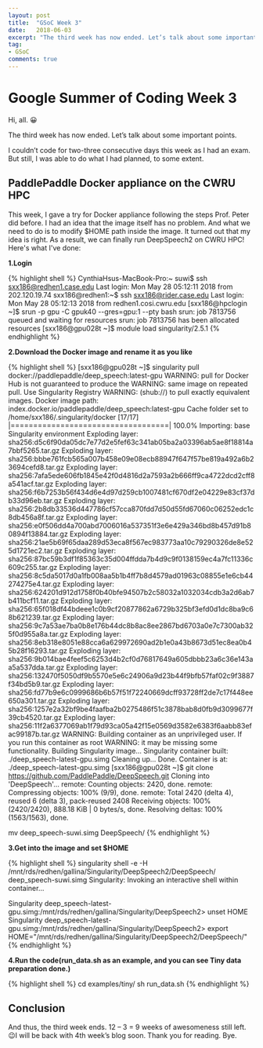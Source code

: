 ```yaml
---
layout: post
title:  "GSoC Week 3"
date:   2018-06-03
excerpt: "The third week has now ended. Let’s talk about some important points."
tag:
- GSoC
comments: true
---
```


# Google Summer of Coding Week 3

Hi, all. 😀

The third week has now ended. Let’s talk about some important points.

I couldn’t code for two-three consecutive days this week as I had an exam. But still, I was able to do what I had planned, to some extent.

## PaddlePaddle Docker appliance on the CWRU HPC
This week, I gave a try for Docker appliance following the steps Prof. Peter did before. I had an idea that the image itself has no problem. And what we need to do is to modify $HOME path inside the image. It turned out that my idea is right. As a result, we can finally run DeepSpeech2 on CWRU HPC! Here's what I've done:

**1.Login**

{% highlight shell %}
CynthiaHsus-MacBook-Pro:~ suwi$ ssh sxx186@redhen1.case.edu
Last login: Mon May 28 05:12:11 2018 from 202.120.19.74
sxx186@redhen1:~$ ssh sxx186@rider.case.edu
Last login: Mon May 28 05:12:13 2018 from redhen1.cosi.cwru.edu
[sxx186@hpclogin ~]$ srun -p gpu -C gpuk40 --gres=gpu:1 --pty bash
srun: job 7813756 queued and waiting for resources
srun: job 7813756 has been allocated resources
[sxx186@gpu028t ~]$ module load singularity/2.5.1
{% endhighlight %}

**2.Download the Docker image and rename it as you like**

{% highlight shell %}
[sxx186@gpu028t ~]$ singularity pull docker://paddlepaddle/deep_speech:latest-gpu
WARNING: pull for Docker Hub is not guaranteed to produce the
WARNING: same image on repeated pull. Use Singularity Registry
WARNING: (shub://) to pull exactly equivalent images.
Docker image path: index.docker.io/paddlepaddle/deep_speech:latest-gpu
Cache folder set to /home/sxx186/.singularity/docker
[17/17] |===================================| 100.0% 
Importing: base Singularity environment
Exploding layer: sha256:d5c6f90da05dc7e77d2e5fef63c341ab05ba2a03396ab5ae8f18814a7bbf5265.tar.gz
Exploding layer: sha256:bbbe761fcb565a007b458e09e08ecb88947f647f57be819a492a6b23694cefd8.tar.gz
Exploding layer: sha256:7afa5ede606fb1845e42f0d4816d2a7593a2b666ff9ca4722dcd2cff8a541acf.tar.gz
Exploding layer: sha256:f6b7253b56f434d6e4d97d259cb1007481cf670df2e04229e83cf37db33d96eb.tar.gz
Exploding layer: sha256:2b8db33536d447786cf57cca870fdd7d50d55fd67060c06252edc1c8db456a8f.tar.gz
Exploding layer: sha256:e0f506dd4a700abd7006016a537351f3e6e429a346bd8b457d91b80894f13884.tar.gz
Exploding layer: sha256:21ae5b69f65daa289d53eca8f567ec983773aa10c79290326de8e525d1721ec2.tar.gz
Exploding layer: sha256:87bc59b3df1f85363c35d004ffdda7b4d9c9f0138159ec4a7fc11336c609c255.tar.gz
Exploding layer: sha256:8c5da5017d0a1fb008aa5b1b4ff7b8d4579ad01963c08855e1e6cb44274275e4.tar.gz
Exploding layer: sha256:624201d912d1758f0b40bfe94507b2c58032a1032034cdb3a2d6ab7b411bcf11.tar.gz
Exploding layer: sha256:65f018df44bdeee1c0b9cf20877862a6729b325bf3efd0d1dc8ba9c68b621239.tar.gz
Exploding layer: sha256:9c7a53ae7ba0b8e176b44dc8b8ac8ee2867bd6703a0e7c7300ab325f0d955a8a.tar.gz
Exploding layer: sha256:8eb318e8051e88cca6a629972690ad2b1e0a43b8673d51ec8ea0b45b28f16293.tar.gz
Exploding layer: sha256:9b014bae4feef5c6253d4b2cf0d76817649a605dbbb23a6c36e143aa5a537dda.tar.gz
Exploding layer: sha256:132470f5050df9b5570e5e6c24906a9d23b44f9bfb57faf02c9f3887f34bd5b9.tar.gz
Exploding layer: sha256:fd77b9e6c0999686b6b57f51f72240669dcff93728ff2de7c17f448ee650a301.tar.gz
Exploding layer: sha256:1257e2a32bf9be4faafba2b0275486f51c3878bab8d0fb9d3099677f39cb4520.tar.gz
Exploding layer: sha256:11f2a6377069ab1f79d93ca05a42f15e0569d3582e6383f6aabb83efac99187b.tar.gz
WARNING: Building container as an unprivileged user. If you run this container as root
WARNING: it may be missing some functionality.
Building Singularity image...
Singularity container built: ./deep_speech-latest-gpu.simg
Cleaning up...
Done. Container is at: ./deep_speech-latest-gpu.simg
[sxx186@gpu028t ~]$ git clone https://github.com/PaddlePaddle/DeepSpeech.git
Cloning into 'DeepSpeech'...
remote: Counting objects: 2420, done.
remote: Compressing objects: 100% (9/9), done.
remote: Total 2420 (delta 4), reused 6 (delta 3), pack-reused 2408
Receiving objects: 100% (2420/2420), 888.18 KiB | 0 bytes/s, done.
Resolving deltas: 100% (1563/1563), done.

mv deep_speech-suwi.simg DeepSpeech/
{% endhighlight %}

**3.Get into the image and set $HOME**

{% highlight shell %}
singularity shell -e -H /mnt/rds/redhen/gallina/Singularity/DeepSpeech2/DeepSpeech/ deep_speech-suwi.simg
Singularity: Invoking an interactive shell within container...

Singularity deep_speech-latest-gpu.simg:/mnt/rds/redhen/gallina/Singularity/DeepSpeech2> unset HOME
Singularity deep_speech-latest-gpu.simg:/mnt/rds/redhen/gallina/Singularity/DeepSpeech2> export HOME="/mnt/rds/redhen/gallina/Singularity/DeepSpeech2/DeepSpeech/"
{% endhighlight %}

**4.Run the code(run_data.sh as an example, and you can see Tiny data preparation done.)**

{% highlight shell %}
cd examples/tiny/
sh run_data.sh
{% endhighlight %}

## Conclusion
And thus, the third week ends. 12 – 3 = 9 weeks of awesomeness still left. 😉I will be back with 4th week’s blog soon. Thank you for reading. Bye.




